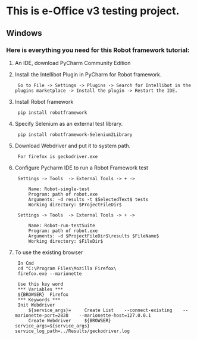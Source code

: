 # This is e-Office v3 testing project.

## Windows

### Here is everything you need for this Robot framework tutorial:

1. An IDE, download PyCharm Community Edition
2. Install the Intellibot Plugin in PyCharm for Robot framework.
        
        Go to File -> Settings -> Plugins -> Search for Intellibot in the plugins marketplace -> Install the plugin -> Restart the IDE.
3. Install Robot framework

        pip install robotframework
4. Specify Selenium as an external test library.

        pip install robotframework-Selenium2Library

5. Download Webdriver and put it to system path.

        For firefox is geckodriver.exe

6. Configure Pycharm IDE to run a Robot Framework test

        Settings -> Tools  -> External Tools -> + -> 
        
            Name: Robot-single-test
            Program: path of robot.exe 
            Arguments: -d results -t $SelectedText$ tests
            Working directory: $ProjectFileDir$
        
        Settings -> Tools  -> External Tools -> + ->
        
            Name: Robot-run-testSuite
            Program: path of robot.exe 
            Arguments: -d $ProjectFileDir$\results $FileName$
            Working directory: $FileDir$
            
7. To use the existing browser
        
        In Cmd
        cd "C:\Program Files\Mozilla Firefox\
        firefox.exe --marionette
        
        Use this key word
        *** Variables ***
        ${BROWSER}  Firefox
        *** Keywords ***
        Init Webdriver
            ${service_args}=     Create List    --connect-existing    --marionette-port=2828    --marionette-host=127.0.0.1
            Create Webdriver     ${BROWSER}     service_args=${service_args}    service_log_path=../Results/geckodriver.log